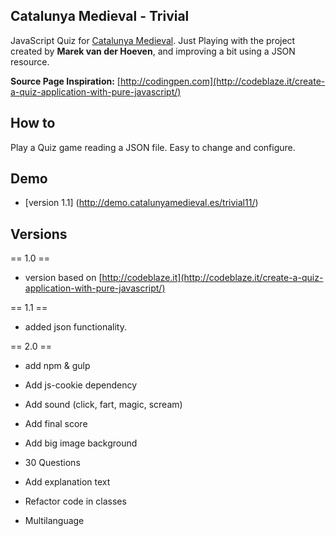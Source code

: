 ## Catalunya Medieval - Trivial



JavaScript Quiz for [Catalunya Medieval](http://www.catalunyamedieval.es).
Just Playing with the project created by **Marek van der Hoeven**, and improving a bit using a JSON resource.

**Source Page Inspiration:** [http://codingpen.com](http://codeblaze.it/create-a-quiz-application-with-pure-javascript/)

## How to
Play a Quiz game reading a JSON file.
Easy to change and configure.

## Demo
- [version 1.1] (http://demo.catalunyamedieval.es/trivial11/)

## Versions
== 1.0 ==
- version based on [http://codeblaze.it](http://codeblaze.it/create-a-quiz-application-with-pure-javascript/)

== 1.1 ==
- added json functionality.

== 2.0 ==
- add npm & gulp
- Add js-cookie dependency
- Add sound (click, fart, magic, scream)
- Add final score
- Add big image background

- 30 Questions
- Add explanation text
- Refactor code in classes
- Multilanguage
